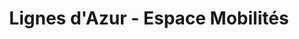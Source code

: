 ---
title: "Lignes d'Azur - Espace Mobilités"
url: /nice/lignes-dazur-espace-mobilites/
shop: billet
---